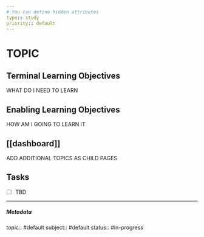 ```yaml
---
# You can define hidden attributes
type:: study
priority:: default
---
```

# TOPIC

## Terminal Learning Objectives
WHAT DO I NEED TO LEARN

## Enabling Learning Objectives
HOW AM I GOING TO LEARN IT

## [[dashboard]]
ADD ADDITIONAL TOPICS AS CHILD PAGES

## Tasks
- [ ] TBD


---

##### Metadata
topic:: #default
subject:: #default
status:: #in-progress 



